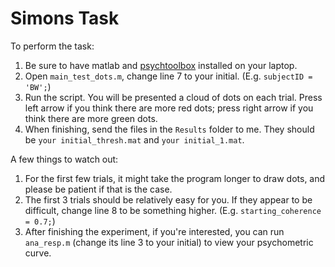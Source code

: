 # Simons Task

To perform the task:
1. Be sure to have matlab and [psychtoolbox](http://psychtoolbox.org/download) installed on your laptop.
2. Open `main_test_dots.m`, change line 7 to your initial. (E.g. `subjectID = 'BW';`)
3. Run the script. You will be presented a cloud of dots on each trial. Press left arrow if you think there are more red dots; press right arrow if you think there are more green dots.
4. When finishing, send the files in the `Results` folder to me. They should be `your initial_thresh.mat` and `your initial_1.mat`.

A few things to watch out:
1. For the first few trials, it might take the program longer to draw dots, and please be patient if that is the case. 
2. The first 3 trials should be relatively easy for you. If they appear to be difficult, change line 8 to be something higher. (E.g. `starting_coherence = 0.7;`)
3. After finishing the experiment, if you're interested, you can run `ana_resp.m` (change its line 3 to your initial) to view your psychometric curve. 
